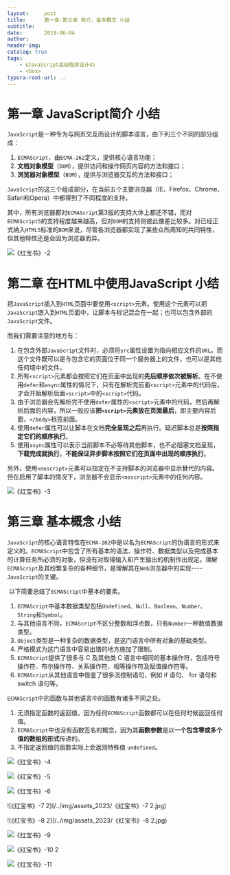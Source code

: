 ```yaml
---
layout:     post
title:      第一章-第三章 简介、基本概念 小结
subtitle:  
date:       2019-06-04
author:     
header-img: 
catalog: true
tags:
    - 《JavaScript高级程序设计4》
    - <box>
typora-root-url: ..
---
```




# 第一章  JavaScript简介 小结

​    `JavaScript`是一种专为与网页交互而设计的脚本语言，由下列三个不同的部分组成：

1. `ECMAScript`，由`ECMA-262`定义，提供核心语言功能；
2. **文档对象模型**（`DOM`），提供访问和操作网页内容的方法和接口；
3. **浏览器对象模型**（`BOM`），提供与浏览器交互的方法和接口；

​    `JavaScript`的这三个组成部分，在当前五个主要浏览器（IE、Firefox、Chrome、Safari和Opera）中都得到了不同程度的支持。

​    其中，所有浏览器都对`ECMAScript`第3版的支持大体上都还不错，而对`ECMAScript5`的支持程度越来越高，但对`DOM`的支持则彼此像差比较多。对已经正式纳入`HTML5`标准的`BOM`来说，尽管各浏览器都实现了某些众所周知的共同特性，但其他特性还是会因为浏览器而异。

![《红宝书》-2](/../img/assets_2023/《红宝书》-2.jpg)

# 第二章 在HTML中使用JavaScript 小结

​    把`JavaScript`插入到`HTML`页面中要使用`<script>`元素。使用这个元素可以把`JavaScript`嵌入到`HTML`页面中，让脚本与标记混合在一起；也可以包含外部的`JavaScript`文件。

而我们需要注意的地方有：

1. 在包含外部`JavaScript`文件时，必须将`src`属性设置为指向相应文件的`URL`。而这个文件既可以是与包含它的页面位于同一个服务器上的文件，也可以是其他任何域中的文件。
2. 所有`<script>`元素都会按照它们在页面中出现的**先后顺序依次被解析**。在不使用`defer`和`async`属性的情况下，只有在解析完前面`<script>`元素中的代码后，才会开始解析后面`<script>`中的`<script>`代码。
3. 由于浏览器会先解析完不使用`defer`属性的`<script>`元素中的代码，然后再解析后面的内容，所以一般应该**把`<script>`元素放在页面最后**，即主要内容后面，`</body>`标签前面。
4. 使用`defer`属性可以让脚本在文档**完全呈现之后**再执行。延迟脚本总是**按照指定它们的顺序执行**。
5. 使用`async`属性可以表示当前脚本不必等待其他脚本，也不必阻塞文档呈现，**下载完成就执行**。**不能保证异步脚本按照它们在页面中出现的顺序执行**。

​    另外，使用`<noscript>`元素可以指定在不支持脚本的浏览器中显示替代的内容。但在启用了脚本的情况下，浏览器不会显示`<noscript>`元素中的任何内容。

![《红宝书》-3](/../img/assets_2023/《红宝书》-3.jpg)



# 第三章 基本概念 小结

​    `JavaScript`的核心语言特性在`ECMA-262`中是以名为`ECMAScript`的伪语言的形式来定义的。`ECMAScript`中包含了所有基本的语法、操作符、数据类型以及完成基本的计算任务所必须的对象，但没有对取得输入和产生输出的机制作出规定。理解`ECMAScript`及其纷繁复杂的各种细节，是理解其在`Web`浏览器中的实现----`JavaScript`的关键。

​    以下简要总结了`ECMAScript`中基本的要素。

1. `ECMAScript`中基本数据类型包括`Undefined`、`Null`、`Boolean`、`Number`、`String`和`Symbol`。
2. 与其他语言不同，`ECMAScript`不区分整数和浮点数，只有`Number`一种数值数据类型。
3. `Object`类型是一种复杂的数据类型，是这门语言中所有对象的基础类型。
4. 严格模式为这门语言中容易出错的地方施加了限制。
5. `ECMAScript`提供了很多与 C 及其他类 C 语言中相同的基本操作符，包括符号操作符、布尔操作符、关系操作符、相等操作符及赋值操作符等。
6. `ECMAScript`从其他语言中借鉴了很多流控制语句，例如 if 语句、 for 语句和 switch 语句等。



`ECMAScript`中的函数与其他语言中的函数有诸多不同之处。

1. 无须指定函数的返回值，因为任何`ECMAScript`函数都可以在任何时候返回任何值。
2. `ECMAScript`中也没有函数签名的概念，因为其**函数参数**是以**一个包含零或多个值的数组的形式**传递的。
3. 不指定返回值的函数实际上会返回特殊值 `undefined`。



![《红宝书》-4](/../img/assets_2023/:Users:haoling:Downloads:《红宝书》-4.jpg)

![《红宝书》-5](/../img/assets_2023/《红宝书》-5.jpg)

![《红宝书》-6](/../img/assets_2023/《红宝书》-6.jpg)

![《红宝书》-7 2](/../img/assets_2023/《红宝书》-7 2.jpg)

![《红宝书》-8 2](/../img/assets_2023/《红宝书》-8 2.jpg)

![《红宝书》-9](/../img/assets_2023/《红宝书》-9.jpg)

![《红宝书》-10 2](/../img/assets_2023/《红宝书》-2.png)

![《红宝书》-11](/../img/assets_2023/《红宝书》-11.jpg)